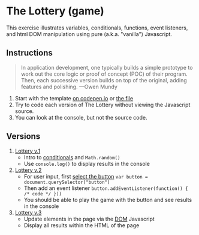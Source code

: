 
# The Lottery (game)

This exercise illustrates variables, conditionals, functions, event listeners, and html DOM manipulation using pure (a.k.a. "vanilla") Javascript.



## Instructions

> In application development, one typically builds a simple prototype to work out the core logic or proof of concept (POC) of their program. Then, each successive version builds on top of the original, adding features and polishing. —Owen Mundy

1. Start with the template [on codepen.io](https://codepen.io/owenmundy/pen/ZEoyMGw?editors=1011) or [the file](the-lottery-v0.html)
1. Try to code each version of The Lottery without viewing the Javascript source.
1. You can look at the console, but not the source code.


## Versions

1. [Lottery v.1](https://omundy.github.io/learn-javascript/topics/games/the-lottery/the-lottery-v1.html)
	- Intro to [conditionals](../../control-flow/slides.html) and `Math.random()`
	- Use `console.log()` to display results in the console
1. [Lottery v.2](https://omundy.github.io/learn-javascript/topics/games/the-lottery/the-lottery-v2.html)
	- For user input, first [select the button](../../dom/slides.html) `var button = document.querySelector("button")`
	- Then add an event listener `button.addEventListener(function() { /* code */ }))`
	- You should be able to play the game with the button and see results in the console
1. [Lottery v.3](https://omundy.github.io/learn-javascript/topics/games/the-lottery/the-lottery-v3.html)
	- Update elements in the page via the [DOM](../../dom/slides.html) Javascript
	- Display all results within the HTML of the page
